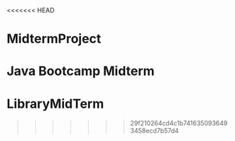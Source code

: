 <<<<<<< HEAD
# MidtermProject
Java Bootcamp Midterm
=======
# LibraryMidTerm
>>>>>>> 29f210264cd4c1b7416350936493458ecd7b57d4
